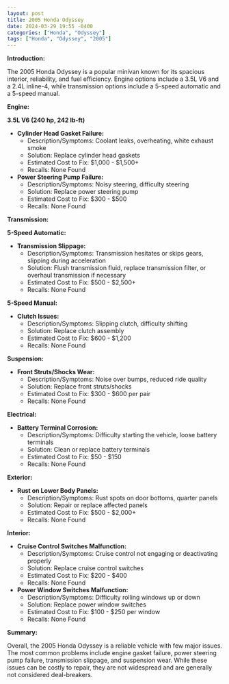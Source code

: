 ```yaml
---
layout: post
title: 2005 Honda Odyssey
date: 2024-03-29 19:55 -0400
categories: ["Honda", "Odyssey"]
tags: ["Honda", "Odyssey", "2005"]
---
```

**Introduction:**

The 2005 Honda Odyssey is a popular minivan known for its spacious interior, reliability, and fuel efficiency. Engine options include a 3.5L V6 and a 2.4L inline-4, while transmission options include a 5-speed automatic and a 5-speed manual.

**Engine:**

**3.5L V6 (240 hp, 242 lb-ft)**

* **Cylinder Head Gasket Failure:**
    * Description/Symptoms: Coolant leaks, overheating, white exhaust smoke
    * Solution: Replace cylinder head gaskets
    * Estimated Cost to Fix: $1,000 - $1,500+
    * Recalls: None Found
* **Power Steering Pump Failure:**
    * Description/Symptoms: Noisy steering, difficulty steering
    * Solution: Replace power steering pump
    * Estimated Cost to Fix: $300 - $500
    * Recalls: None Found

**Transmission:**

**5-Speed Automatic:**

* **Transmission Slippage:**
    * Description/Symptoms: Transmission hesitates or skips gears, slipping during acceleration
    * Solution: Flush transmission fluid, replace transmission filter, or overhaul transmission if necessary
    * Estimated Cost to Fix: $500 - $2,500+
    * Recalls: None Found

**5-Speed Manual:**

* **Clutch Issues:**
    * Description/Symptoms: Slipping clutch, difficulty shifting
    * Solution: Replace clutch assembly
    * Estimated Cost to Fix: $600 - $1,200
    * Recalls: None Found

**Suspension:**

* **Front Struts/Shocks Wear:**
    * Description/Symptoms: Noise over bumps, reduced ride quality
    * Solution: Replace front struts/shocks
    * Estimated Cost to Fix: $300 - $600 per pair
    * Recalls: None Found

**Electrical:**

* **Battery Terminal Corrosion:**
    * Description/Symptoms: Difficulty starting the vehicle, loose battery terminals
    * Solution: Clean or replace battery terminals
    * Estimated Cost to Fix: $50 - $150
    * Recalls: None Found

**Exterior:**

* **Rust on Lower Body Panels:**
    * Description/Symptoms: Rust spots on door bottoms, quarter panels
    * Solution: Repair or replace affected panels
    * Estimated Cost to Fix: $500 - $2,000+
    * Recalls: None Found

**Interior:**

* **Cruise Control Switches Malfunction:**
    * Description/Symptoms: Cruise control not engaging or deactivating properly
    * Solution: Replace cruise control switches
    * Estimated Cost to Fix: $200 - $400
    * Recalls: None Found
* **Power Window Switches Malfunction:**
    * Description/Symptoms: Difficulty rolling windows up or down
    * Solution: Replace power window switches
    * Estimated Cost to Fix: $100 - $250 per window
    * Recalls: None Found

**Summary:**

Overall, the 2005 Honda Odyssey is a reliable vehicle with few major issues. The most common problems include engine gasket failure, power steering pump failure, transmission slippage, and suspension wear. While these issues can be costly to repair, they are not widespread and are generally not considered deal-breakers.
